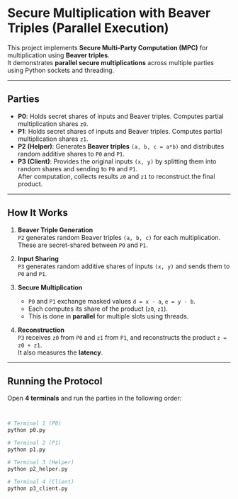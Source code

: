 # Secure Multiplication with Beaver Triples (Parallel Execution)

This project implements **Secure Multi-Party Computation (MPC)** for multiplication using **Beaver triples**.  
It demonstrates **parallel secure multiplications** across multiple parties using Python sockets and threading.

---

## Parties

- **P0**: Holds secret shares of inputs and Beaver triples. Computes partial multiplication shares `z0`.
- **P1**: Holds secret shares of inputs and Beaver triples. Computes partial multiplication shares `z1`.
- **P2 (Helper)**: Generates **Beaver triples** `(a, b, c = a*b)` and distributes random additive shares to `P0` and `P1`.
- **P3 (Client)**: Provides the original inputs `(x, y)` by splitting them into random shares and sending to `P0` and `P1`.  
  After computation, collects results `z0` and `z1` to reconstruct the final product.

---

## How It Works

1. **Beaver Triple Generation**  
   `P2` generates random Beaver triples `(a, b, c)` for each multiplication.  
   These are secret-shared between `P0` and `P1`.

2. **Input Sharing**  
   `P3` generates random additive shares of inputs `(x, y)` and sends them to `P0` and `P1`.

3. **Secure Multiplication**  
   - `P0` and `P1` exchange masked values `d = x - a`, `e = y - b`.  
   - Each computes its share of the product (`z0`, `z1`).  
   - This is done in **parallel** for multiple slots using threads.

4. **Reconstruction**  
   `P3` receives `z0` from `P0` and `z1` from `P1`, and reconstructs the product `z = z0 + z1`.  
   It also measures the **latency**.

---

## Running the Protocol

Open **4 terminals** and run the parties in the following order:

```bash


# Terminal 1 (P0)
python p0.py

# Terminal 2 (P1)
python p1.py

# Terminal 3 (Helper)
python p2_helper.py

# Terminal 4 (Client)
python p3_client.py
